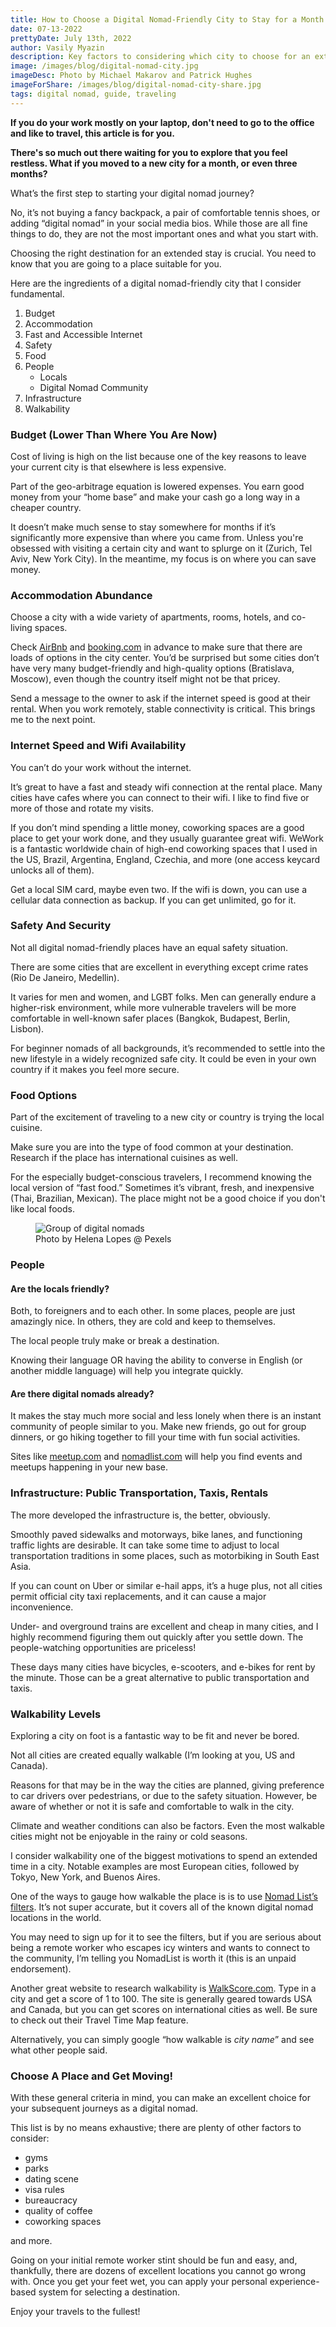 ```yaml
---
title: How to Choose a Digital Nomad-Friendly City to Stay for a Month (Or Longer)
date: 07-13-2022
prettyDate: July 13th, 2022
author: Vasily Myazin
description: Key factors to considering which city to choose for an extended stay as a remote worker (digital nomad)
image: /images/blog/digital-nomad-city.jpg
imageDesc: Photo by Michael Makarov and Patrick Hughes
imageForShare: /images/blog/digital-nomad-city-share.jpg
tags: digital nomad, guide, traveling
---
```


**If you do your work mostly on your laptop, don't need to go to the office and like to travel, this article is for you.**

**There's so much out there waiting for you to explore that you feel restless. What if you moved to a new city for a month, or even three months?**

What’s the first step to starting your digital nomad journey?

No, it’s not buying a fancy backpack, a pair of comfortable tennis shoes, or adding “digital nomad” in your social media bios. While those are all fine things to do, they are not the most important ones and what you start with.

Choosing the right destination for an extended stay is crucial. You need to know that you are going to a place suitable for you.

Here are the ingredients of a digital nomad-friendly city that I consider fundamental.

1. Budget
2. Accommodation
3. Fast and Accessible Internet
4. Safety
5. Food
6. People
    - Locals
    - Digital Nomad Community
7. Infrastructure
8. Walkability

### Budget (Lower Than Where You Are Now)

Cost of living is high on the list because one of the key reasons to leave your current city is that elsewhere is less expensive.

Part of the geo-arbitrage equation is lowered expenses. You earn good money from your “home base” and make your cash go a long way in a cheaper country. 

It doesn’t make much sense to stay somewhere for months if it’s significantly more expensive than where you came from. Unless you're obsessed with visiting a certain city and want to splurge on it (Zurich, Tel Aviv, New York City). In the meantime, my focus is on where you can save money.

### Accommodation Abundance

Choose a city with a wide variety of apartments, rooms, hotels, and co-living spaces.

Check [AirBnb](http://airbnb.com/) and [booking.com](http://booking.com) in advance to make sure that there are loads of options in the city center. You’d be surprised but some cities don’t have very many budget-friendly and high-quality options (Bratislava, Moscow), even though the country itself might not be that pricey. 

Send a message to the owner to ask if the internet speed is good at their rental. When you work remotely, stable connectivity is critical. This brings me to the next point.

### Internet Speed and Wifi Availability

You can’t do your work without the internet.

It’s great to have a fast and steady wifi connection at the rental place. Many cities have cafes where you can connect to their wifi. I like to find five or more of those and rotate my visits.

If you don’t mind spending a little money, coworking spaces are a good place to get your work done, and they usually guarantee great wifi. WeWork is a fantastic worldwide chain of high-end coworking spaces that I used in the US, Brazil, Argentina, England, Czechia, and more (one access keycard unlocks all of them).

Get a local SIM card, maybe even two. If the wifi is down, you can use a cellular data connection as backup. If you can get unlimited, go for it.

### Safety And Security

Not all digital nomad-friendly places have an equal safety situation.

There are some cities that are excellent in everything except crime rates (Rio De Janeiro, Medellin).

It varies for men and women, and LGBT folks. Men can generally endure a higher-risk environment, while more vulnerable travelers will be more comfortable in well-known safer places (Bangkok, Budapest, Berlin, Lisbon).

For beginner nomads of all backgrounds, it’s recommended to settle into the new lifestyle in a widely recognized safe city. It could be even in your own country if it makes you feel more secure.

### Food Options

Part of the excitement of traveling to a new city or country is trying the local cuisine.

Make sure you are into the type of food common at your destination. Research if the place has international cuisines as well.

For the especially budget-conscious travelers, I recommend knowing the local version of “fast food.” Sometimes it’s vibrant, fresh, and inexpensive (Thai, Brazilian, Mexican). The place might not be a good choice if you don't like local foods.

<figure>
<img src="/images/blog/digital-nomads-pexels-helena-lopes-933964.jpg" alt="Group of digital nomads">
<figcaption>Photo by Helena Lopes @ Pexels</figcaption>
</figure>

### People

#### Are the locals friendly?

Both, to foreigners and to each other. In some places, people are just amazingly nice. In others, they are cold and keep to themselves.

The local people truly make or break a destination.

Knowing their language OR having the ability to converse in English (or another middle language) will help you integrate quickly.

#### Are there digital nomads already?

It makes the stay much more social and less lonely when there is an instant community of people similar to you. Make new friends, go out for group dinners, or go hiking together to fill your time with fun social activities.

Sites like [meetup.com](http://meetup.com/) and [nomadlist.com](http://nomadlist.com/meetups) will help you find events and meetups happening in your new base.

### Infrastructure: Public Transportation, Taxis, Rentals

The more developed the infrastructure is, the better, obviously.

Smoothly paved sidewalks and motorways, bike lanes, and functioning traffic lights are desirable. It can take some time to adjust to local transportation traditions in some places, such as motorbiking in South East Asia.

If you can count on Uber or similar e-hail apps, it’s a huge plus, not all cities permit official city taxi replacements, and it can cause a major inconvenience.

Under- and overground trains are excellent and cheap in many cities, and I highly recommend figuring them out quickly after you settle down. The people-watching opportunities are priceless!

These days many cities have bicycles, e-scooters, and e-bikes for rent by the minute. Those can be a great alternative to public transportation and taxis.

### Walkability Levels

Exploring a city on foot is a fantastic way to be fit and never be bored.

Not all cities are created equally walkable (I’m looking at you, US and Canada).

Reasons for that may be in the way the cities are planned, giving preference to car drivers over pedestrians, or due to the safety situation. However, be aware of whether or not it is safe and comfortable to walk in the city.

Climate and weather conditions can also be factors. Even the most walkable cities might not be enjoyable in the rainy or cold seasons.

I consider walkability one of the biggest motivations to spend an extended time in a city. Notable examples are most European cities, followed by Tokyo, New York, and Buenos Aires.

One of the ways to gauge how walkable the place is is to use [Nomad List’s filters](https://nomadlist.com/walkable-places). It’s not super accurate, but it covers all of the known digital nomad locations in the world.

You may need to sign up for it to see the filters, but if you are serious about being a remote worker who escapes icy winters and wants to connect to the community, I’m telling you NomadList is worth it (this is an unpaid endorsement).

Another great website to research walkability is [WalkScore.com](https://www.walkscore.com/). Type in a city and get a score of 1 to 100. The site is generally geared towards USA and Canada, but you can get scores on international cities as well. Be sure to check out their Travel Time Map feature.

Alternatively, you can simply google “how walkable is _city name_” and see what other people said.

### Choose A Place and Get Moving!

With these general criteria in mind, you can make an excellent choice for your subsequent journeys as a digital nomad.

This list is by no means exhaustive; there are plenty of other factors to consider:

* gyms
* parks
* dating scene
* visa rules
* bureaucracy
* quality of coffee
* coworking spaces

and more.

Going on your initial remote worker stint should be fun and easy, and, thankfully, there are dozens of excellent locations you cannot go wrong with. Once you get your feet wet, you can apply your personal experience-based system for selecting a destination.

Enjoy your travels to the fullest!
